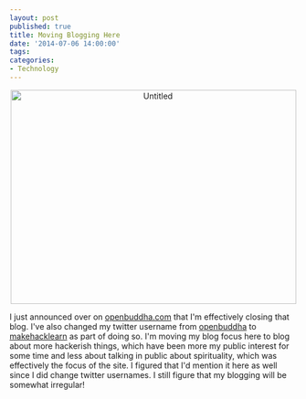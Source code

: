 ```yaml
---
layout: post
published: true
title: Moving Blogging Here
date: '2014-07-06 14:00:00'
tags: 
categories:
- Technology
---
```

<div style="text-align:center"><a href="http://www.flickr.com/photos/albill/9140066174/" title="Untitled by albill, on Flickr"><img src="http://farm4.staticflickr.com/3727/9140066174_9e0fa9a619.jpg" width="500" height="375" alt="Untitled"></a></div>

I just announced over on [openbuddha.com](http://www.openbuddha.com) that I'm effectively closing that blog. I've also changed my twitter username from [openbuddha](http://www.twitter.com/openbuddha) to [makehacklearn](http://www.twitter.com/makehacklearn) as part of doing so. I'm moving my blog focus here to blog about more hackerish things, which have been more my public interest for some time and less about talking in public about spirituality, which was effectively the focus of the site. I figured that I'd mention it here as well since I did change twitter usernames. I still figure that my blogging will be somewhat irregular!
